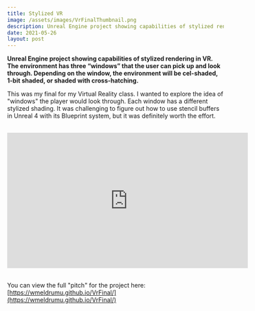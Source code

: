 ```yaml
---
title: Stylized VR
image: /assets/images/VrFinalThumbnail.png
description: Unreal Engine project showing capabilities of stylized rendering in VR. The environment has three “windows” that the user can pick up and look through. Depending on the window, the environment will be cel-shaded, 1-bit shaded, or shaded with cross-hatching. https://youtu.be/3tGW95dl4HM
date: 2021-05-26
layout: post
---
```



**Unreal Engine project showing capabilities of stylized rendering in VR. The environment has three “windows” that the user can pick up and look through. Depending on the window, the environment will be cel-shaded, 1-bit shaded, or shaded with cross-hatching.** 


This was my final for my Virtual Reality class. I wanted to explore the idea of "windows" the player would look through. Each window has a different stylized shading. It was challenging to figure out how to use stencil buffers in Unreal 4 with its Blueprint system, but it was definitely worth the effort. 

<!-- <video src='https://youtu.be/3tGW95dl4HM'></video> -->
<br>
<div class="video-container">
<iframe width="560" height="315" src="https://www.youtube.com/embed/3tGW95dl4HM?start=42&mute=1" title="YouTube video player" frameborder="0" allow="accelerometer; autoplay; clipboard-write; encrypted-media; gyroscope; picture-in-picture" allowfullscreen></iframe> 
</div>
<br>


You can view the full "pitch" for the project here: [https://wmeldrumu.github.io/VrFinal/](https://wmeldrumu.github.io/VrFinal/)
